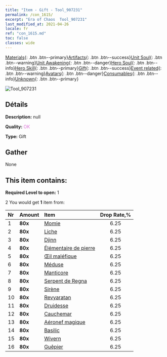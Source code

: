 ```yaml
---
title: "Item - Gift - Tool_907231"
permalink: /con_1615/
excerpt: "Era of Chaos  Tool_907231"
last_modified_at: 2021-04-26
locale: fr
ref: "con_1615.md"
toc: false
classes: wide
---
```

 [Materials](/ItemsFR/){: .btn .btn--primary}[Artifacts](/ItemsFR/Artifacts/){: .btn .btn--success}[Unit Soul](/ItemsFR/UnitSoul/){: .btn .btn--warning}[Unit Awakening](/ItemsFR/UnitAwakening/){: .btn .btn--danger}[Hero Soul](/ItemsFR/HeroSoul/){: .btn .btn--info}[Hero Skill](/ItemsFR/HeroSkill/){: .btn .btn--primary}[Gift](/ItemsFR/Gift/){: .btn .btn--success}[Event related](/ItemsFR/Events/){: .btn .btn--warning}[Avatars](/ItemsFR/Avatars/){: .btn .btn--danger}[Consumables](/ItemsFR/Consumables/){: .btn .btn--info}[Unknown](/ItemsFR/Unknown/){: .btn .btn--primary}

 ![Tool_907231](/images/t/i_907167.png)

## Détails
 **Description:** null

 **Quality:** <span style="color: #DA70D6">OK</span>

 **Type:** Gift

## Gather

  None

## This item contains:

 **Required Level to open:** 1

 2 You would get **1** item  from:

  | Nr | Amount |     Item    | Drop Rate,% |
  |:---|:-------|:------------|:---------:|
  | 1 |  **80x** | [Momie](/ItemsFR/unt_215/) | 6.25 | 
  | 2 |  **80x** | [Liche](/ItemsFR/unt_212/) | 6.25 | 
  | 3 |  **80x** | [Djinn](/ItemsFR/unt_239/) | 6.25 | 
  | 4 |  **80x** | [Élémentaire de pierre](/ItemsFR/unt_266/) | 6.25 | 
  | 5 |  **80x** | [Œil maléfique](/ItemsFR/unt_246/) | 6.25 | 
  | 6 |  **80x** | [Méduse](/ItemsFR/unt_247/) | 6.25 | 
  | 7 |  **80x** | [Manticore](/ItemsFR/unt_249/) | 6.25 | 
  | 8 |  **80x** | [Serpent de Regna](/ItemsFR/unt_276/) | 6.25 | 
  | 9 |  **80x** | [Sirène](/ItemsFR/unt_277/) | 6.25 | 
  | 10 |  **80x** | [Revyaratan](/ItemsFR/unt_280/) | 6.25 | 
  | 11 |  **80x** | [Druidesse](/ItemsFR/unt_206/) | 6.25 | 
  | 12 |  **80x** | [Cauchemar](/ItemsFR/unt_233/) | 6.25 | 
  | 13 |  **80x** | [Aéronef magique](/ItemsFR/unt_242/) | 6.25 | 
  | 14 |  **80x** | [Basilic](/ItemsFR/unt_256/) | 6.25 | 
  | 15 |  **80x** | [Wivern](/ItemsFR/unt_258/) | 6.25 | 
  | 16 |  **80x** | [Guêpier](/ItemsFR/unt_260/) | 6.25 | 
